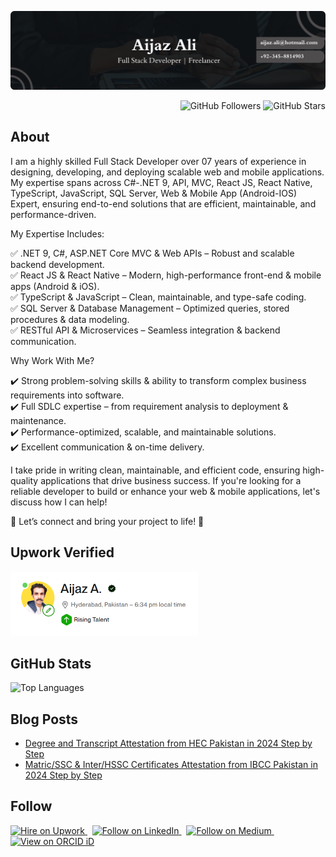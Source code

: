 ![Header](https://github.com/aijazbinqasim/aijazbinqasim/blob/main/final.png?raw=true)

<p align="right">
  <img src="https://img.shields.io/github/followers/aijazbinqasim?label=Follow&style=social" alt="GitHub Followers" />
  <img src="https://img.shields.io/github/stars/aijazbinqasim?label=Stars" alt="GitHub Stars" />
</p>

## About

<p>I am a highly skilled Full Stack Developer over 07 years of experience in designing, developing, and deploying scalable web and mobile applications. My expertise spans across C#-.NET 9, API, MVC, React JS, React Native, TypeScript, JavaScript, SQL Server, Web & Mobile App (Android-IOS) Expert, ensuring end-to-end solutions that are efficient, maintainable, and performance-driven.</p>

My Expertise Includes:<br/>

✅ .NET 9, C#, ASP.NET Core MVC & Web APIs – Robust and scalable backend development. <br/>
✅ React JS & React Native – Modern, high-performance front-end & mobile apps (Android & iOS).<br/>
✅ TypeScript & JavaScript – Clean, maintainable, and type-safe coding.<br/>
✅ SQL Server & Database Management – Optimized queries, stored procedures & data modeling.<br/>
✅ RESTful API & Microservices – Seamless integration & backend communication.<br/>

Why Work With Me?<br/>

✔️ Strong problem-solving skills & ability to transform complex business requirements into software.<br/>
✔️ Full SDLC expertise – from requirement analysis to deployment & maintenance.<br/>
✔️ Performance-optimized, scalable, and maintainable solutions.<br/>
✔️ Excellent communication & on-time delivery.<br/>

<p>I take pride in writing clean, maintainable, and efficient code, ensuring high-quality applications that drive business success. If you're looking for a reliable developer to build or enhance your web & mobile applications, let's discuss how I can help!</p>

📩 Let’s connect and bring your project to life! 🚀

  ## Upwork Verified
  <p align="left">
    <img src="https://github.com/aijazbinqasim/aijazbinqasim/blob/main/up-badge.png?raw=true" alt="Upwork Badge" width="300" />
  </p>

  ## GitHub Stats
<p align="left">
  <img src="https://github-readme-stats.vercel.app/api/top-langs/?username=aijazbinqasim&layout=compact&theme=highcontrast" alt="Top Languages" />
</p>

## Blog Posts
<!-- BLOG-POST-LIST:START -->
- [Degree and Transcript Attestation from HEC Pakistan in 2024 Step by Step](https://medium.com/@aijazwrites/degree-and-transcript-attestation-from-hec-pakistan-in-2024-step-by-step-fe42ffc7d654?source=rss-76e2edb5216a------2)
- [Matric/SSC &amp; Inter/HSSC Certificates Attestation from IBCC Pakistan in 2024 Step by Step](https://medium.com/@aijazwrites/matric-ssc-and-inter-hssc-certificates-attestation-from-ibcc-pakistan-in-2024-step-by-step-607278243c6d?source=rss-76e2edb5216a------2)
<!-- BLOG-POST-LIST:END -->

## Follow
<p align="left">
  <a href="https://www.upwork.com/freelancers/~01943fc50d07040467?mp_source=share" title="Hire on Upwork">
    <img src="https://img.shields.io/badge/UpWork-6FDA44?style=for-the-badge&logo=Upwork&logoColor=white" alt="Hire on Upwork"/>
</a>&nbsp;
<a href="https://www.linkedin.com/comm/mynetwork/discovery-see-all?usecase=PEOPLE_FOLLOWS&followMember=aijazbinqasim" title="Follow on LinkedIn">
   <img src="https://img.shields.io/badge/LinkedIn-0077B5?style=for-the-badge&logo=linkedin&logoColor=white" alt="Follow on LinkedIn"/>
</a>&nbsp;
<a href="https://medium.com/@aijazwrites/" title="Follow on Medium">
  <img src="https://img.shields.io/badge/Medium-12100E?style=for-the-badge&logo=medium&logoColor=white" alt="Follow on Medium" />
</a>&nbsp;
  <a
     id="cy-effective-orcid-url"
     class="underline"
     title="View on ORCID iD"
     href="https://orcid.org/0009-0005-4690-6187"
     target="orcid.widget"
     rel="me noopener noreferrer">
     <img
        src="https://img.shields.io/badge/orcid-A6CE39?style=for-the-badge&logo=orcid&logoColor=white" alt="View on ORCID iD"/>
    </a>
</p>
